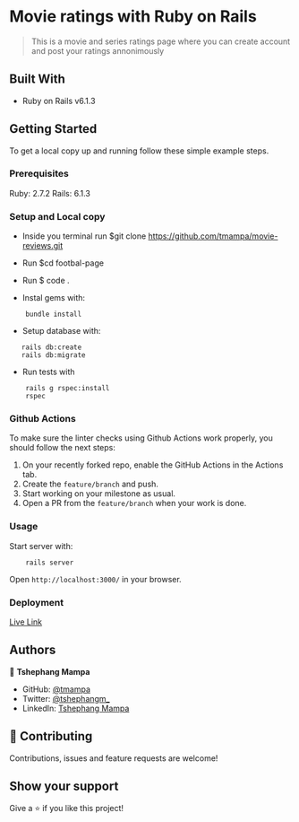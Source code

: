 # Movie ratings with Ruby on Rails

> This is a movie and series ratings page where you can create account and post your ratings annonimously

## Built With

- Ruby on Rails v6.1.3

## Getting Started

To get a local copy up and running follow these simple example steps.

### Prerequisites

Ruby: 2.7.2
Rails: 6.1.3

### Setup and Local copy

- Inside you terminal run $git clone https://github.com/tmampa/movie-reviews.git
- Run $cd footbal-page
- Run $ code .

- Instal gems with:

```
    bundle install
```

- Setup database with:

```
   rails db:create
   rails db:migrate
```

- Run tests with

```
    rails g rspec:install
    rspec
```

### Github Actions

To make sure the linter checks using Github Actions work properly, you should follow the next steps:

1. On your recently forked repo, enable the GitHub Actions in the Actions tab.
2. Create the `feature/branch` and push.
3. Start working on your milestone as usual.
4. Open a PR from the `feature/branch` when your work is done.


### Usage

Start server with:

```
    rails server
```

Open `http://localhost:3000/` in your browser.

### Deployment

[Live Link](https://calm-wave-07003.herokuapp.com)

## Authors

👤 **Tshephang Mampa**

- GitHub: [@tmampa](https://github.com/tmampa)
- Twitter: [@tshephangm_](https://twitter.com/tshephangm_)
- LinkedIn: [Tshephang Mampa](https://www.linkedin.com/tshephangmampa)

## 🤝 Contributing

Contributions, issues and feature requests are welcome!

## Show your support

Give a ⭐️ if you like this project!

